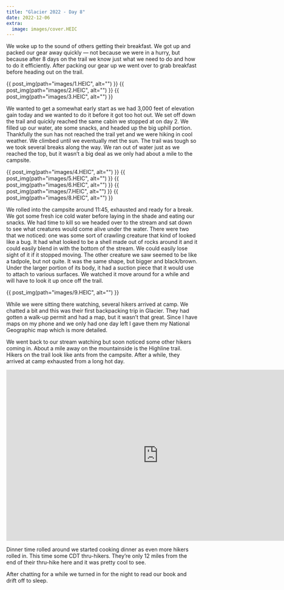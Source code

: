 ```yaml
---
title: "Glacier 2022 - Day 8"
date: 2022-12-06
extra:
  image: images/cover.HEIC
---
```


We woke up to the sound of others getting their breakfast. We got up and packed our gear away quickly — not because we were in a hurry, but because after 8 days on the trail we know just what we need to do and how to do it efficiently. After packing our gear up we went over to grab breakfast before heading out on the trail.

{{ post_img(path="images/1.HEIC", alt="") }}
{{ post_img(path="images/2.HEIC", alt="") }}
{{ post_img(path="images/3.HEIC", alt="") }}

We wanted to get a somewhat early start as we had 3,000 feet of elevation gain today and we wanted to do it before it got too hot out. We set off down the trail and quickly reached the same cabin we stopped at on day 2. We filled up our water, ate some snacks, and headed up the big uphill portion. Thankfully the sun has not reached the trail yet and we were hiking in cool weather. We climbed until we eventually met the sun. The trail was tough so we took several breaks along the way. We ran out of water just as we reached the top, but it wasn’t a big deal as we only had about a mile to the campsite.

{{ post_img(path="images/4.HEIC", alt="") }}
{{ post_img(path="images/5.HEIC", alt="") }}
{{ post_img(path="images/6.HEIC", alt="") }}
{{ post_img(path="images/7.HEIC", alt="") }}
{{ post_img(path="images/8.HEIC", alt="") }}

We rolled into the campsite around 11:45, exhausted and ready for a break. We got some fresh ice cold water before laying in the shade and eating our snacks. We had time to kill so we headed over to the stream and sat down to see what creatures would come alive under the water. There were two that we noticed: one was some sort of crawling creature that kind of looked like a bug. It had what looked to be a shell made out of rocks around it and it could easily blend in with the bottom of the stream. We could easily lose sight of it if it stopped moving. The other creature we saw seemed to be like a tadpole, but not quite. It was the same shape, but bigger and black/brown. Under the larger portion of its body, it had a suction piece that it would use to attach to various surfaces. We watched it move around for a while and will have to look it up once off the trail.

{{ post_img(path="images/9.HEIC", alt="") }}

While we were sitting there watching, several hikers arrived at camp. We chatted a bit and this was their first backpacking trip in Glacier. They had gotten a walk-up permit and had a map, but it wasn’t that great. Since I have maps on my phone and we only had one day left I gave them my National Geographic map which is more detailed.

We went back to our stream watching but soon noticed some other hikers coming in. About a mile away on the mountainside is the Highline trail. Hikers on the trail look like ants from the campsite. After a while, they arrived at camp exhausted from a long hot day.

<iframe width="800" height="450" src="https://www.youtube-nocookie.com/embed/X9hgEKMGjZw?si=UWhn-t2NYCRUKF5L" title="YouTube video player" frameborder="0" allow="clipboard-write; encrypted-media; web-share" allowfullscreen></iframe>

Dinner time rolled around we started cooking dinner as even more hikers rolled in. This time some CDT thru-hikers. They’re only 12 miles from the end of their thru-hike here and it was pretty cool to see.

After chatting for a while we turned in for the night to read our book and drift off to sleep.
